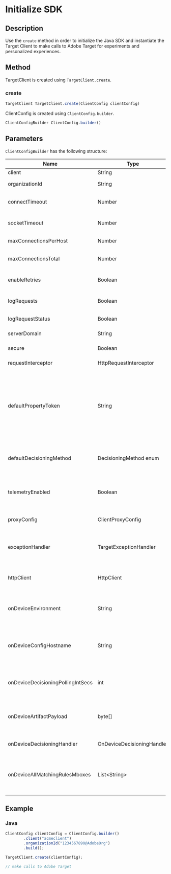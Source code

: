 # Initialize SDK

## Description

Use the `create` method in order to initialize the Java SDK and instantiate the Target Client to make calls to Adobe Target for experiments and personalized experiences.

## Method

TargetClient is created using `TargetClient.create`.

<CodeBlock slots="heading, code" repeat="1" languages="Java" />

### create

```javascript
TargetClient TargetClient.create(ClientConfig clientConfig)
```

ClientConfig is created using `ClientConfig.builder`.

```javascript
ClientConfigBuilder ClientConfig.builder()
```

## Parameters

`ClientConfigBuilder` has the following structure:

|Name|Type|Required|Default|Description|
| --- | --- | --- | --- | --- |
|client|String|Yes|None|Target Client Id|
|organizationId|String|Yes|None|Experience Cloud Organization ID|
|connectTimeout|Number|No|10000|Connection timeout for all requests in milliseconds|
|socketTimeout|Number|No|10000|Socket timeout for all requests in milliseconds|
|maxConnectionsPerHost|Number|No|100|Max Connections per Target host|
|maxConnectionsTotal|Number|No|200|Max Connections including all Target hosts|
|enableRetries|Boolean|No|true|Automatic retries for socket timeouts (max 4)|
|logRequests|Boolean|No|false|Log Target requests and responses in debug|
|logRequestStatus|Boolean|No|false|Log Target response time, status, and URL|
|serverDomain|String|No|*client*.tt.omtrdc.net|Overrides default hostname|
|secure|Boolean|No|true|Unset to enforce HTTP scheme|
|requestInterceptor|HttpRequestInterceptor|No|Null|Add custom request Interceptor|
|defaultPropertyToken|String|No|None|Sets the default property token for every `getOffers` call. **For on-device decisioning**, the SDK will only download the artifact that contains the qualified activities for the property token set in `defaultPropertyToken`|
|defaultDecisioningMethod|DecisioningMethod enum|No|SERVER_SIDE|Must be set to ON_DEVICE or HYBRID to enable on-device decisioning|
|telemetryEnabled|Boolean|No|true|Allows customers to opt out of additional data collection during requests to Target servers|
|proxyConfig|ClientProxyConfig|No|None|Allows the client to provide their own proxy details|
|exceptionHandler|TargetExceptionHandler|No|None|Can be used to implement custom exception handling during rule processing|
|httpClient|HttpClient|No|None|Allows users to replace the Target HTTP client with a custom HTTP Client|
|onDeviceEnvironment|String|No|production|Can be used to specify a different on-device environment, such as staging|
|onDeviceConfigHostname|String|No|`assets.adobetarget.com`|Can be used to specify a different host to use to download the on-device decisioning artifact file|
|onDeviceDecisioningPollingIntSecs|int|No|300 (5 minutes)|Number of seconds between fetches of the on-device decisioning artifact file|
|onDeviceArtifactPayload|byte[]|No|None|Provides on-device decisioning with previous artifact payload to allow immediate execution|
|onDeviceDecisioningHandler|OnDeviceDecisioningHandler|No|None|Registers callbacks for on-device decisioning events|
|onDeviceAllMatchingRulesMboxes|List\<String\>|No|None|Allows users to specify mboxes for which all matching rule content will be returned during on-device decisioning|

## Example

<CodeBlock slots="heading, code" repeat="1" languages="Java" />

### Java

```javascript
ClientConfig clientConfig = ClientConfig.builder()
        .client("acmeclient")
        .organizationId("1234567890@AdobeOrg")
        .build();

TargetClient.create(clientConfig);

// make calls to Adobe Target
```
